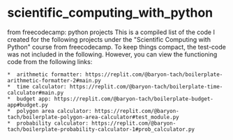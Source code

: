 # scientific_computing_with_python
from freecodecamp: python projects
This is a compiled list of the code I created for the following projects under the "Scientific Computing with Python" course from freecodecamp.
To keep things compact, the test-code was not included in the following. However, you can view the functioning code from the following links:

    *  arithmetic formatter: https://replit.com/@baryon-tach/boilerplate-arithmetic-formatter-2#main.py   
    *  time calculator: https://replit.com/@baryon-tach/boilerplate-time-calculator#main.py    
    *  budget app: https://replit.com/@baryon-tach/boilerplate-budget-app#budget.py   
    *  polygon area calculator: https://replit.com/@baryon-tach/boilerplate-polygon-area-calculator#test_module.py    
    *  probability calculator: https://replit.com/@baryon-tach/boilerplate-probability-calculator-1#prob_calculator.py   
